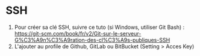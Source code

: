 SSH
===

1. Pour créer sa clé SSH, suivre ce tuto (si Windows, utiliser Git Bash) : https://git-scm.com/book/fr/v2/Git-sur-le-serveur-G%C3%A9n%C3%A9ration-des-cl%C3%A9s-publiques-SSH
2. L'ajouter au profile de Github, GitLab ou BitBucket (Setting > Acces Key)
